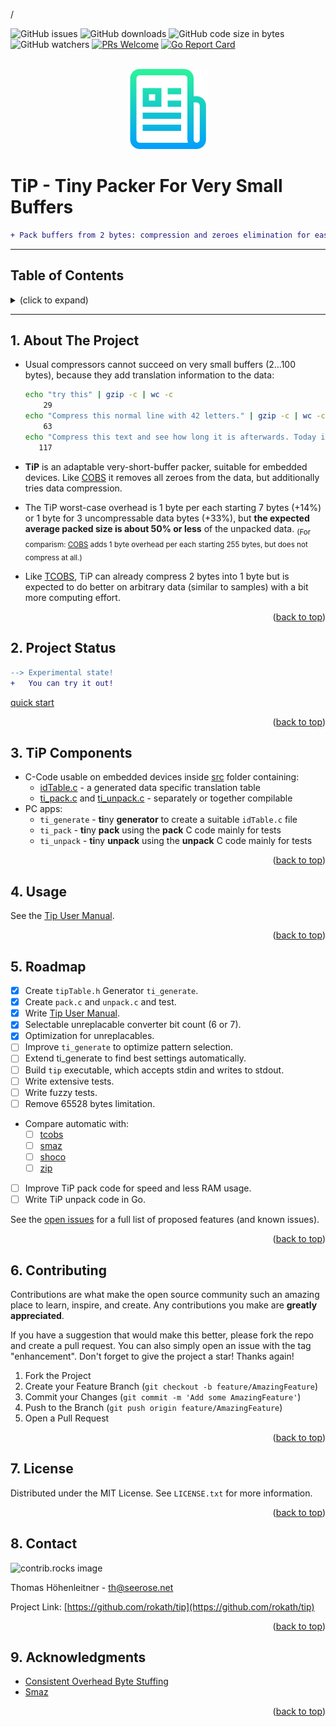/<!-- Improved compatibility of back to top link: See: https://github.com/othneildrew/Best-README-Template/pull/73 -->
<a id="readme-top"></a>

<!-- PROJECT SHIELDS -->
![GitHub issues](https://img.shields.io/github/issues/rokath/tip)
![GitHub downloads](https://img.shields.io/github/downloads/rokath/tip/total)
![GitHub code size in bytes](https://img.shields.io/github/languages/code-size/rokath/tip)
![GitHub watchers](https://img.shields.io/github/watchers/rokath/tip?label=watch)
[![PRs Welcome](https://img.shields.io/badge/PRs-welcome-brightgreen.svg?style=flat-square)](http://makeapullrequest.com)
[![Go Report Card](https://goreportcard.com/badge/github.com/rokath/tip)](https://goreportcard.com/report/github.com/rokath/tip)

<!--
![GitHub release (latest by date)](https://img.shields.io/github/v/release/rokath/tip)
![GitHub commits since latest release](https://img.shields.io/github/commits-since/rokath/tip/latest)
[![Coverage Status](https://coveralls.io/repos/github/rokath/tip/badge.svg?branch=master)](https://coveralls.io/github/rokath/tip?branch=master)
[![Contributors][contributors-shield]][contributors-url]
[![Forks][forks-shield]][forks-url]
[![Stargazers][stars-shield]][stars-url]
[![Issues][issues-shield]][issues-url]
[![MIT License][license-shield]][license-url]
[![LinkedIn][linkedin-shield]][linkedin-url]
https://www.markdownguide.org/basic-syntax/#reference-style-links
-->

<!-- PROJECT LOGO -->
<br />
<div align="center">
  <a href="https://github.com/rokath/tip">
    <img src="images/logo.png" alt="Logo"> <!--width="80" height="80"-->
  </a>

</div>

# TiP - Tiny Packer For Very Small Buffers

```diff
+ Pack buffers from 2 bytes: compression and zeroes elimination for easy package framing❗
```

---
<h2>Table of Contents</h2>
<details><summary>(click to expand)</summary><ol><!-- TABLE OF CONTENTS START -->

<!--
Table of Contents Generation:
* Install vsCode extension "Markdown TOC" from dumeng
* Use Shift-Command-P "markdownTOC:generate" to get the automatic numbering.
* replace "<a name" with "<a id"
* replace "##" followed by 2 spaces with "## "‚
-->

<!-- vscode-markdown-toc -->
* 1. [Project Status](#project-status)
* 2. [About The Project](#about-the-project)
* 3. [TiP Components](#tip-components)
* 4. [Usage](#usage)
* 5. [Roadmap](#roadmap)
* 6. [Contributing](#contributing)
* 7. [License](#license)
* 8. [Contact](#contact)
* 9. [Acknowledgments](#acknowledgments)

<!-- vscode-markdown-toc-config
	numbering=true
	autoSave=true
	/vscode-markdown-toc-config -->
<!-- /vscode-markdown-toc -->

</div></ol></details><!-- TABLE OF CONTENTS END -->

---

<!-- ABOUT THE PROJECT -->

##  1. <a id='about-the-project'></a>About The Project

* Usual compressors cannot succeed on very small buffers (2...100 bytes), because they add translation information to the data:

  ```bash
  echo "try this" | gzip -c | wc -c
      29
  echo "Compress this normal line with 42 letters." | gzip -c | wc -c
      63
  echo "Compress this text and see how long it is afterwards. Today is a beautiful day. This example consists of 117 letters." | gzip -c | wc -c
     117
  ```

* **TiP** is an adaptable very-short-buffer packer, suitable for embedded devices. Like [COBS](https://en.wikipedia.org/wiki/Consistent_Overhead_Byte_Stuffing) it removes all zeroes from the data, but additionally tries data compression.
* The TiP worst-case overhead is 1 byte per each starting 7 bytes (+14%) or 1 byte for 3 uncompressable data bytes (+33%), but **the expected average packed size is about 50% or less** of the unpacked data. <sub>(For comparism: [COBS](https://en.wikipedia.org/wiki/Consistent_Overhead_Byte_Stuffing) adds 1 byte overhead per each starting 255 bytes, but does not compress at all.)</sub>
* Like [TCOBS](https://github.com/rokath//tcobs), TiP can already compress 2 bytes into 1 byte but is expected to do better on arbitrary data (similar to samples) with a bit more computing effort.

<p align="right">(<a href="#readme-top">back to top</a>)</p>

##  2. <a id='project-status'></a>Project Status

```diff
--> Experimental state! 
+   You can try it out!
```

[quick start](./docs/TipUserManual.md#getting-started)

<p align="right">(<a href="#readme-top">back to top</a>)</p>

##  3. <a id='tip-components'></a>TiP Components

* C-Code usable on embedded devices inside [src](./src/) folder containing:
  * [idTable.c](./src/idTable.c) - a generated data specific translation table
  * [ti_pack.c](./src/ti_pack.c) and [ti_unpack.c](./src/ti_unpack.c) - separately or together compilable
* PC apps:
  * `ti_generate` - **ti**ny **generator** to create a suitable `idTable.c` file
  * `ti_pack` - **ti**ny **pack** using the **pack** C code mainly for tests
  * `ti_unpack` - **ti**ny **unpack** using the **unpack** C code mainly for tests

<p align="right">(<a href="#readme-top">back to top</a>)</p>

<!-- GETTING STARTED -->

<!-- USAGE EXAMPLES -->
##  4. <a id='usage'></a>Usage

See the [Tip User Manual](./docs/TipUserManual.md).

<p align="right">(<a href="#readme-top">back to top</a>)</p>

<!-- ROADMAP -->
##  5. <a id='roadmap'></a>Roadmap

* [x] Create `tipTable.h` Generator `ti_generate`.
* [x] Create `pack.c` and `unpack.c` and test.
* [x] Write [Tip User Manual](./docs/TipUserManual.md).
* [x] Selectable unreplacable converter bit count (6 or 7).
* [x] Optimization for unreplacables.
* [ ] Improve `ti_generate` to optimize pattern selection.
* [ ] Extend ti_generate to find best settings automatically.
* [ ] Build `tip` executable, which accepts stdin and writes to stdout.
* [ ] Write extensive tests.
* [ ] Write fuzzy tests.
* [ ] Remove 65528 bytes limitation.
* Compare automatic with:
  * [ ] [tcobs](https://github.com/rokath//tcobs)
  * [ ] [smaz](https://github.com/antirez/smaz)
  * [ ] [shoco](https://ed-von-schleck.github.io/shoco/)
  * [ ] [zip](https://github.com/kuba--/zip)
* [ ] Improve TiP pack code for speed and less RAM usage.
* [ ] Write TiP unpack code in Go.

See the [open issues](https://github.com/rokath/tip/issues) for a full list of proposed features (and known issues).

<p align="right">(<a href="#readme-top">back to top</a>)</p>

<!-- CONTRIBUTING -->
##  6. <a id='contributing'></a>Contributing

Contributions are what make the open source community such an amazing place to learn, inspire, and create. Any contributions you make are **greatly appreciated**.

If you have a suggestion that would make this better, please fork the repo and create a pull request. You can also simply open an issue with the tag "enhancement".
Don't forget to give the project a star! Thanks again!

1. Fork the Project
2. Create your Feature Branch (`git checkout -b feature/AmazingFeature`)
3. Commit your Changes (`git commit -m 'Add some AmazingFeature'`)
4. Push to the Branch (`git push origin feature/AmazingFeature`)
5. Open a Pull Request

<p align="right">(<a href="#readme-top">back to top</a>)</p>

<!--
-###  6.1. <a id='top-contributors'></a>Top contributors

<a href="https://github.com/rokath/tip/graphs/contributors">
  <img src="https://contrib.rocks/image?repo=rokath/tip" alt="contrib.rocks image" />
</a>
-->
<!-- LICENSE -->
##  7. <a id='license'></a>License

Distributed under the MIT License. See `LICENSE.txt` for more information.

<p align="right">(<a href="#readme-top">back to top</a>)</p>

<!-- CONTACT -->
##  8. <a id='contact'></a>Contact

<img src="https://contrib.rocks/image?repo=rokath/tip" alt="contrib.rocks image" />

Thomas Höhenleitner - th@seerose.net

Project Link: [https://github.com/rokath/tip](https://github.com/rokath/tip)

<p align="right">(<a href="#readme-top">back to top</a>)</p>

<!-- ACKNOWLEDGMENTS -->
##  9. <a id='acknowledgments'></a>Acknowledgments

* [Consistent Overhead Byte Stuffing](http://www.stuartcheshire.org/papers/COBSforToN.pdf)
* [Smaz](https://en.wikibooks.org/wiki/Data_Compression/Dictionary_compression#Smaz)

<!--

Use this space to list resources you find helpful and would like to give credit to. I've included a few of my favorites to kick things off!

* [Choose an Open Source License](https://choosealicense.com)
* [GitHub Emoji Cheat Sheet](https://www.webpagefx.com/tools/emoji-cheat-sheet)
* [Malven's Flexbox Cheatsheet](https://flexbox.malven.co/)
* [Malven's Grid Cheatsheet](https://grid.malven.co/)
* [Img Shields](https://shields.io)
* [GitHub Pages](https://pages.github.com)
* [Font Awesome](https://fontawesome.com)
* [React Icons](https://react-icons.github.io/react-icons/search)

-->

<p align="right">(<a href="#readme-top">back to top</a>)</p>

<!-- MARKDOWN LINKS & IMAGES -->
<!-- https://www.markdownguide.org/basic-syntax/#reference-style-links -->

<!--

[contributors-shield]: https://img.shields.io/github/contributors/rokath/tip.svg?style=for-the-badge
[contributors-url]: https://github.com/rokath/tip/graphs/contributors
[forks-shield]: https://img.shields.io/github/forks/rokath/tip.svg?style=for-the-badge
[forks-url]: https://github.com/rokath/tip/network/members
[stars-shield]: https://img.shields.io/github/stars/rokath/tip.svg?style=for-the-badge
[stars-url]: https://github.com/rokath/tip/stargazers
[issues-shield]: https://img.shields.io/github/issues/rokath/tip.svg?style=for-the-badge
[issues-url]: https://github.com/rokath/tip/issues
[license-shield]: https://img.shields.io/github/license/rokath/tip.svg?style=for-the-badge
[license-url]: https://github.com/rokath/tip/blob/master/LICENSE.txt
[linkedin-shield]: https://img.shields.io/badge/-LinkedIn-black.svg?style=for-the-badge&logo=linkedin&colorB=555
[linkedin-url]: https://linkedin.com/in/linkedin_username
[product-screenshot]: images/screenshot.png

[contributors-shield]: https://img.shields.io/github/contributors/othneildrew/Best-README-Template.svg?style=for-the-badge
[contributors-url]: https://github.com/othneildrew/Best-README-Template/graphs/contributors
[forks-shield]: https://img.shields.io/github/forks/othneildrew/Best-README-Template.svg?style=for-the-badge
[forks-url]: https://github.com/othneildrew/Best-README-Template/network/members
[stars-shield]: https://img.shields.io/github/stars/othneildrew/Best-README-Template.svg?style=for-the-badge
[stars-url]: https://github.com/othneildrew/Best-README-Template/stargazers
[issues-shield]: https://img.shields.io/github/issues/othneildrew/Best-README-Template.svg?style=for-the-badge
[issues-url]: https://github.com/othneildrew/Best-README-Template/issues
[license-shield]: https://img.shields.io/github/license/othneildrew/Best-README-Template.svg?style=for-the-badge
[license-url]: https://github.com/othneildrew/Best-README-Template/blob/master/LICENSE.txt
[linkedin-shield]: https://img.shields.io/badge/-LinkedIn-black.svg?style=for-the-badge&logo=linkedin&colorB=555
[linkedin-url]: https://linkedin.com/in/othneildrew
[product-screenshot]: images/screenshot.png

-->

<!--
<h3 align="center">Tiny Packer</h3>
  <p align="center">
    for small buffers
    <br />
    <a href="https://github.com/rokath/tip"><strong>Explore the docs »</strong></a>
    <br />
    <br />
    <a href="https://github.com/rokath/tip">View Demo</a>
    ·
    <a href="https://github.com/rokath/tip/issues">Report Bug</a>
    ·
    <a href="https://github.com/rokath/tip/issues">Request Feature</a>
  </p>
-->
